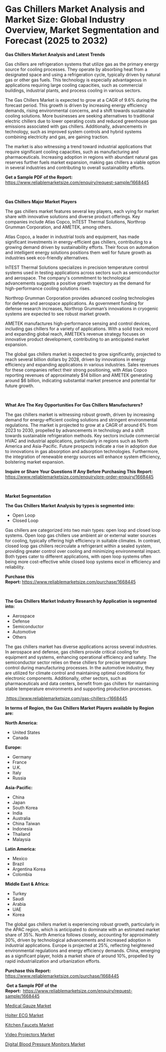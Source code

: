 <p><h1>Gas Chillers Market Analysis and Market Size: Global Industry Overview, Market Segmentation and Forecast (2025 to 2032)</h1></p><p><strong>Gas Chillers Market Analysis and Latest Trends</strong></p>
<p><p>Gas chillers are refrigeration systems that utilize gas as the primary energy source for cooling processes. They operate by absorbing heat from a designated space and using a refrigeration cycle, typically driven by natural gas or other gas fuels. This technology is especially advantageous in applications requiring large cooling capacities, such as commercial buildings, industrial plants, and process cooling in various sectors.</p><p>The Gas Chillers Market is expected to grow at a CAGR of 9.6% during the forecast period. This growth is driven by increasing energy efficiency demands, rising environmental concerns, and a shift towards sustainable cooling solutions. More businesses are seeking alternatives to traditional electric chillers due to lower operating costs and reduced greenhouse gas emissions associated with gas chillers. Additionally, advancements in technology, such as improved system controls and hybrid systems combining electricity and gas, are gaining traction.</p><p>The market is also witnessing a trend toward industrial applications that require significant cooling capacities, such as manufacturing and pharmaceuticals. Increasing adoption in regions with abundant natural gas reserves further fuels market expansion, making gas chillers a viable option in several industries and contributing to overall sustainability efforts.</p></p>
<p><strong>Get a Sample PDF of the Report:&nbsp;</strong> <a href="https://www.reliablemarketsize.com/enquiry/request-sample/1668445?utm_campaign=1943&utm_medium=2&utm_source=Github&utm_content=ia&utm_term=10042025&utm_id=gas-chillers">https://www.reliablemarketsize.com/enquiry/request-sample/1668445</a></p>
<p>&nbsp;</p>
<p><strong>Gas Chillers Major Market Players</strong></p>
<p><p>The gas chillers market features several key players, each vying for market share with innovative solutions and diverse product offerings. Key companies include Atlas Copco, InTEST Thermal Solutions, Northrop Grumman Corporation, and AMETEK, among others. </p><p>Atlas Copco, a leader in industrial tools and equipment, has made significant investments in energy-efficient gas chillers, contributing to a growing demand driven by sustainability efforts. Their focus on automation and intelligent energy solutions positions them well for future growth as industries seek eco-friendly alternatives.</p><p>InTEST Thermal Solutions specializes in precision temperature control systems used in testing applications across sectors such as semiconductor and aerospace. The company's commitment to technological advancements suggests a positive growth trajectory as the demand for high-performance cooling solutions rises.</p><p>Northrop Grumman Corporation provides advanced cooling technologies for defense and aerospace applications. As government funding for defense research increases, Northrop Grumman’s innovations in cryogenic systems are expected to see robust market growth.</p><p>AMETEK manufactures high-performance sensing and control devices, including gas chillers for a variety of applications. With a solid track record and expanding global reach, AMETEK’s revenue strategy focuses on innovative product development, contributing to an anticipated market expansion.</p><p>The global gas chillers market is expected to grow significantly, projected to reach several billion dollars by 2028, driven by innovations in energy efficiency and expanding applications in various industries. Sales revenues for these companies reflect their strong positioning, with Atlas Copco reporting revenues of approximately $14 billion and AMETEK generating around $6 billion, indicating substantial market presence and potential for future growth.</p></p>
<p>&nbsp;</p>
<p><strong>What Are The Key Opportunities For Gas Chillers Manufacturers?</strong></p>
<p><p>The gas chillers market is witnessing robust growth, driven by increasing demand for energy-efficient cooling solutions and stringent environmental regulations. The market is projected to grow at a CAGR of around 6% from 2023 to 2030, propelled by advancements in technology and a shift towards sustainable refrigeration methods. Key sectors include commercial HVAC and industrial applications, particularly in regions such as North America and Asia-Pacific. Future prospects indicate a rise in adoption due to innovations in gas absorption and adsorption technologies. Furthermore, the integration of renewable energy sources will enhance system efficiency, bolstering market expansion.</p></p>
<p><strong>Inquire or Share Your Questions If Any Before Purchasing This Report:</strong> <a href="https://www.reliablemarketsize.com/enquiry/pre-order-enquiry/1668445?utm_campaign=1943&utm_medium=2&utm_source=Github&utm_content=ia&utm_term=10042025&utm_id=gas-chillers">https://www.reliablemarketsize.com/enquiry/pre-order-enquiry/1668445</a></p>
<p>&nbsp;</p>
<p><strong>Market Segmentation</strong></p>
<p><strong>The Gas Chillers Market Analysis by types is segmented into:</strong></p>
<p><ul><li>Open Loop</li><li>Closed Loop</li></ul></p>
<p><p>Gas chillers are categorized into two main types: open loop and closed loop systems. Open loop gas chillers use ambient air or external water sources for cooling, typically offering high efficiency in suitable climates. In contrast, closed loop gas chillers recirculate a refrigerant within a sealed system, providing greater control over cooling and minimizing environmental impact. Both types cater to different applications, with open loop systems often being more cost-effective while closed loop systems excel in efficiency and reliability.</p></p>
<p><strong>Purchase this Report:&nbsp;</strong><a href="https://www.reliablemarketsize.com/purchase/1668445?utm_campaign=1943&utm_medium=2&utm_source=Github&utm_content=ia&utm_term=10042025&utm_id=gas-chillers">https://www.reliablemarketsize.com/purchase/1668445</a></p>
<p>&nbsp;</p>
<p><strong>The Gas Chillers Market Industry Research by Application is segmented into:</strong></p>
<p><ul><li>Aerospace</li><li>Defense</li><li>Semiconductor</li><li>Automotive</li><li>Others</li></ul></p>
<p><p>The gas chillers market has diverse applications across several industries. In aerospace and defense, gas chillers provide critical cooling for equipment and systems, enhancing operational efficiency and safety. The semiconductor sector relies on these chillers for precise temperature control during manufacturing processes. In the automotive industry, they are utilized for climate control and maintaining optimal conditions for electronic components. Additionally, other sectors, such as pharmaceuticals and data centers, benefit from gas chillers for maintaining stable temperature environments and supporting production processes.</p></p>
<p><a href="https://www.reliablemarketsize.com/gas-chillers-r1668445?utm_campaign=1943&utm_medium=2&utm_source=Github&utm_content=ia&utm_term=10042025&utm_id=gas-chillers">&nbsp;https://www.reliablemarketsize.com/gas-chillers-r1668445</a></p>
<p><strong>In terms of Region, the Gas Chillers Market Players available by Region are:</strong></p>
<p>
    <p> <strong> North America: </strong>
        <ul>
            <li>United States</li>
            <li>Canada</li>
        </ul>
        </p> 
    <p> <strong> Europe: </strong>
        <ul>
            <li>Germany</li>
            <li>France</li>
            <li>U.K.</li>
            <li>Italy</li>
            <li>Russia</li>
        </ul>
        </p> 
    <p> <strong> Asia-Pacific: </strong>
        <ul>
            <li>China</li>
            <li>Japan</li>
            <li>South Korea</li>
            <li>India</li>
            <li>Australia</li>
            <li>China Taiwan</li>
            <li>Indonesia</li>
            <li>Thailand</li>
            <li>Malaysia</li>
        </ul>
        </p> 
    <p> <strong> Latin America: </strong>
        <ul>
            <li>Mexico</li>
            <li>Brazil</li>
            <li>Argentina Korea</li>
            <li>Colombia</li>
        </ul>
        </p> 
    <p> <strong> Middle East & Africa: </strong>
        <ul>
            <li>Turkey</li>
            <li>Saudi</li>
            <li>Arabia</li>
            <li>UAE</li>
            <li>Korea</li>
        </ul>
    </p>
    </p>
<p><p>The global gas chillers market is experiencing robust growth, particularly in the APAC region, which is anticipated to dominate with an estimated market share of 35%. North America follows closely, accounting for approximately 30%, driven by technological advancements and increased adoption in industrial applications. Europe is projected at 25%, reflecting heightened environmental regulations and energy efficiency demands. China, emerging as a significant player, holds a market share of around 10%, propelled by rapid industrialization and urbanization efforts.</p></p>
<p><strong>Purchase this Report: </strong><a href="https://www.reliablemarketsize.com/purchase/1668445?utm_campaign=1943&utm_medium=2&utm_source=Github&utm_content=ia&utm_term=10042025&utm_id=gas-chillers">https://www.reliablemarketsize.com/purchase/1668445</a></p>
<p>&nbsp;<strong>Get a Sample PDF of the Report:&nbsp;&nbsp;</strong><a href="https://www.reliablemarketsize.com/enquiry/request-sample/1668445?utm_campaign=1943&utm_medium=2&utm_source=Github&utm_content=ia&utm_term=10042025&utm_id=gas-chillers">https://www.reliablemarketsize.com/enquiry/request-sample/1668445</a></p>
<p><strong></strong></p>
<p><p><a href="https://www.linkedin.com/pulse/latest-trends-applications-growth-forecast-global-medical-wf1mf?utm_campaign=1943&utm_medium=2&utm_source=Github&utm_content=ia&utm_term=10042025&utm_id=gas-chillers">Medical Gauze Market</a></p><p><a href="https://www.linkedin.com/pulse/examining-holter-ecg-market-analyzing-competitors-projecting-tcztf?utm_campaign=1943&utm_medium=2&utm_source=Github&utm_content=ia&utm_term=10042025&utm_id=gas-chillers">Holter ECG Market</a></p><p><a href="https://github.com/saimntamiki/Market-Research-Report-List-1/blob/main/kitchen-faucets-market.md?utm_campaign=1943&utm_medium=2&utm_source=Github&utm_content=ia&utm_term=10042025&utm_id=gas-chillers">Kitchen Faucets Market</a></p><p><a href="https://github.com/bocksovers0r/Market-Research-Report-List-1/blob/main/video-projectors-market.md?utm_campaign=1943&utm_medium=2&utm_source=Github&utm_content=ia&utm_term=10042025&utm_id=gas-chillers">Video Projectors Market</a></p><p><a href="https://www.linkedin.com/pulse/future-revenue-demand-forecast-digital-blood-pressure-monitors-3goxf?utm_campaign=1943&utm_medium=2&utm_source=Github&utm_content=ia&utm_term=10042025&utm_id=gas-chillers">Digital Blood Pressure Monitors Market</a></p></p>